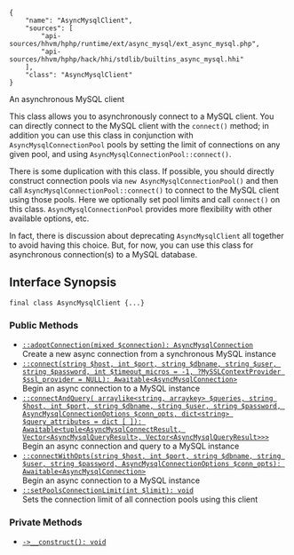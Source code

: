 ``` yamlmeta
{
    "name": "AsyncMysqlClient",
    "sources": [
        "api-sources/hhvm/hphp/runtime/ext/async_mysql/ext_async_mysql.php",
        "api-sources/hhvm/hphp/hack/hhi/stdlib/builtins_async_mysql.hhi"
    ],
    "class": "AsyncMysqlClient"
}
```




An asynchronous MySQL client




This class allows you to asynchronously connect to a MySQL client. You
can directly connect to the MySQL client with the ` connect() ` method; in
addition you can use this class in conjunction with
`` AsyncMysqlConnectionPool `` pools by setting the limit of connections on
any given pool, and using ``` AsyncMysqlConnectionPool::connect() ```.




There is some duplication with this class. If possible, you should directly
construct connection pools via ` new AsyncMysqlConnectionPool() ` and then
call `` AsyncMysqlConnectionPool::connect() `` to connect to the MySQL client
using those pools. Here we optionally set pool limits and call ``` connect() ```
on this class. ```` AsyncMysqlConnectionPool ```` provides more flexibility with
other available options, etc.




In fact, there is discussion about deprecating ` AsyncMysqlClient ` all
together to avoid having this choice. But, for now, you can use this class
for asynchronous connection(s) to a MySQL database.




## Interface Synopsis




``` Hack
final class AsyncMysqlClient {...}
```




### Public Methods




+ [` ::adoptConnection(mixed $connection): AsyncMysqlConnection `](</hack/reference/class/AsyncMysqlClient/adoptConnection/>)\
  Create a new async connection from a synchronous MySQL instance
+ [` ::connect(string $host, int $port, string $dbname, string $user, string $password, int $timeout_micros = -1, ?MySSLContextProvider $ssl_provider = NULL): Awaitable<AsyncMysqlConnection> `](</hack/reference/class/AsyncMysqlClient/connect/>)\
  Begin an async connection to a MySQL instance
+ [` ::connectAndQuery( arraylike<string, arraykey> $queries, string $host, int $port, string $dbname, string $user, string $password, AsyncMysqlConnectionOptions $conn_opts, dict<string> $query_attributes = dict [ ]): Awaitable<tuple<AsyncMysqlConnectResult, Vector<AsyncMysqlQueryResult>, Vector<AsyncMysqlQueryResult>>> `](</hack/reference/class/AsyncMysqlClient/connectAndQuery/>)\
  Begin an async connection and query  to a MySQL instance
+ [` ::connectWithOpts(string $host, int $port, string $dbname, string $user, string $password, AsyncMysqlConnectionOptions $conn_opts): Awaitable<AsyncMysqlConnection> `](</hack/reference/class/AsyncMysqlClient/connectWithOpts/>)\
  Begin an async connection to a MySQL instance
+ [` ::setPoolsConnectionLimit(int $limit): void `](</hack/reference/class/AsyncMysqlClient/setPoolsConnectionLimit/>)\
  Sets the connection limit of all connection pools using this client







### Private Methods




* [` ->__construct(): void `](</hack/reference/class/AsyncMysqlClient/__construct/>)
<!-- HHAPIDOC -->
